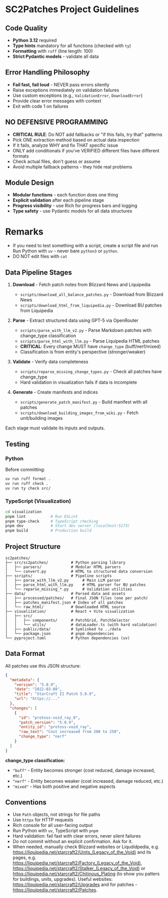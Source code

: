 # SC2Patches Project Guidelines

## Code Quality

- **Python 3.12** required
- **Type hints** mandatory for all functions (checked with `ty`)
- **Formatting** with `ruff` (line length: 100)
- **Strict Pydantic models** - validate all data

## Error Handling Philosophy

- **Fail fast, fail loud** - NEVER pass errors silently
- Raise exceptions immediately on validation failures
- Use custom exceptions (e.g., `ValidationError`, `DownloadError`)
- Provide clear error messages with context
- Exit with code 1 on failures

## NO DEFENSIVE PROGRAMMING

- **CRITICAL RULE**: Do NOT add fallbacks or "if this fails, try that" patterns
- Pick ONE extraction method based on actual data inspection
- If it fails, analyze WHY and fix THAT specific issue
- ONLY add conditionals if you've VERIFIED different files have different formats
- Check actual files, don't guess or assume
- Avoid multiple fallback patterns - they hide real problems

## Module Design

- **Modular functions** - each function does one thing
- **Explicit validation** after each pipeline stage
- **Progress visibility** - use Rich for progress bars and logging
- **Type safety** - use Pydantic models for all data structures

# Remarks

- If you need to test something with a script, create a script file and run
  Run Python with `uv` - never bare `python3` or `python`.
- DO NOT edit files with `cat`

## Data Pipeline Stages

1. **Download** - Fetch patch notes from Blizzard News and Liquipedia
   - `scripts/download_all_balance_patches.py` - Download from Blizzard News
   - `scripts/download_html_from_liquipedia.py` - Download BU patches from Liquipedia

2. **Parse** - Extract structured data using GPT-5 via OpenRouter
   - `scripts/parse_with_llm_v2.py` - Parse Markdown patches with change_type classification
   - `scripts/parse_html_with_llm.py` - Parse Liquipedia HTML patches
   - **CRITICAL**: Every change MUST have `change_type` (buff/nerf/mixed)
   - Classification is from entity's perspective (stronger/weaker)

3. **Validate** - Verify data completeness
   - `scripts/reparse_missing_change_types.py` - Check all patches have change_type
   - Hard validation in visualization fails if data is incomplete

4. **Generate** - Create manifests and indices
   - `scripts/generate_patch_manifest.py` - Build manifest with all patches
   - `scripts/download_building_images_from_wiki.py` - Fetch unit/building images

Each stage must validate its inputs and outputs.

## Testing

### Python
Before committing:
```bash
uv run ruff format .
uv run ruff check .
uv run ty check src/
```

### TypeScript (Visualization)
```bash
cd visualization
pnpm lint           # Run ESLint
pnpm type-check     # TypeScript checking
pnpm dev            # Start dev server (localhost:5173)
pnpm build          # Production build
```

## Project Structure

```
sc2patches/
├── src/sc2patches/          # Python parsing library
│   ├── parsers/             # Modular HTML parsers
│   └── convert.py           # HTML to structured data conversion
├── scripts/                 # Pipeline scripts
│   ├── parse_with_llm_v2.py      # Main LLM parser
│   ├── parse_html_with_llm.py    # HTML parser for BU patches
│   └── reparse_missing_*.py      # Validation utilities
├── data/                    # Parsed data and assets
│   ├── processed/patches/   # Final JSON files (one per patch)
│   ├── patches_manifest.json # Index of all patches
│   └── raw_html/            # Downloaded HTML source
├── visualization/           # React + Vite visualization
│   ├── src/
│   │   ├── components/      # PatchGrid, PatchSelector
│   │   └── utils/           # dataLoader.ts (with hard validation)
│   ├── public/data/         # Symlinked to ../data
│   └── package.json         # pnpm dependencies
└── pyproject.toml           # Python dependencies (uv)
```

## Data Format

All patches use this JSON structure:
```json
{
  "metadata": {
    "version": "5.0.9",
    "date": "2022-03-08",
    "title": "StarCraft II Patch 5.0.9",
    "url": "https://..."
  },
  "changes": [
    {
      "id": "protoss-void_ray_0",
      "patch_version": "5.0.9",
      "entity_id": "protoss-void_ray",
      "raw_text": "Cost increased from 200 to 250",
      "change_type": "nerf"
    }
  ]
}
```

**change_type classification:**
- `"buff"` - Entity becomes stronger (cost reduced, damage increased, etc.)
- `"nerf"` - Entity becomes weaker (cost increased, damage reduced, etc.)
- `"mixed"` - Has both positive and negative aspects

## Conventions

- Use `Path` objects, not strings for file paths
- Use `httpx` for HTTP requests
- Rich console for all user-facing output
- Run Python with `uv`, TypeScript with `pnpm`
- Hard validation: fail fast with clear errors, never silent failures
- Do not commit without an explicit confirmation. Ask for it.
- When needed, manually check Blizzard websites or Liqudidpedia, e.g. https://liquipedia.net/starcraft2/Units_(Legacy_of_the_Void) and its pages, e.g. https://liquipedia.net/starcraft2/Factory_(Legacy_of_the_Void), https://liquipedia.net/starcraft2/Stalker_(Legacy_of_the_Void) or https://liquipedia.net/starcraft2/Chitinous_Plating (to show you patters for buildings, units, upgrades). Useful websites: https://liquipedia.net/starcraft2/Upgrades and for patches - https://liquipedia.net/starcraft2/Patches.